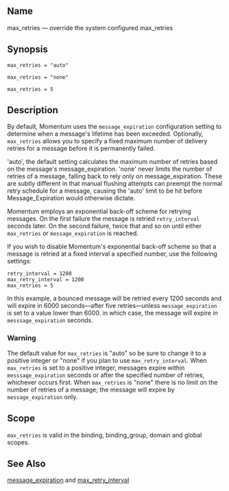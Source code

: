 <a name="conf.ref.max_retries"></a>
## Name

max_retries — override the system configured max_retries

## Synopsis

`max_retries = "auto"`

`max_retries = "none"`

`max_retries = 5`

<a name="idp25430048"></a>
## Description

By default, Momentum uses the `message_expiration` configuration setting to determine when a message's lifetime has been exceeded. Optionally, `max_retries` allows you to specify a fixed maximum number of delivery retries for a message before it is permanently failed.

'auto', the default setting calculates the maximum number of retries based on the message's message_expiration. 'none' never limits the number of retries of a message, falling back to rely only on message_expiration. These are subtly different in that manual flushing attempts can preempt the normal retry schedule for a message, causing the 'auto' limit to be hit before Message_Expiration would otherwise dictate.

Momentum employs an exponential back-off scheme for retrying messages. On the first failure the message is retried `retry_interval` seconds later. On the second failure, twice that and so on until either `max_retries` or `message_expiration` is reached.

If you wish to disable Momentum's exponential back-off scheme so that a message is retried at a fixed interval a specified number, use the following settings:

```
retry_interval = 1200
max_retry_interval = 1200
max_retries = 5
```

In this example, a bounced message will be retried every 1200 seconds and will expire in 6000 seconds—after five retries—unless `message_expiration` is set to a value lower than 6000\. in which case, the message will expire in `messsage_expiration` seconds.

### Warning

The default value for `max_retries` is "auto" so be sure to change it to a positive integer or "none" if you plan to use `max_retry_interval`. When `max_retries` is set to a positive integer, messages expire within `messsage_expiration` seconds or after the specified number of retries, whichever occurs first. When `max_retries` is "none" there is no limit on the number of retries of a message; the message will expire by `message_expiration` only.

<a name="idp25442384"></a>
## Scope

`max_retries` is valid in the binding, binding_group, domain and global scopes.

<a name="idp25444688"></a>
## See Also

[message_expiration](conf.ref.message_expiration "message_expiration") and [max_retry_interval](conf.ref.max_retry_interval.php "max_retry_interval")
